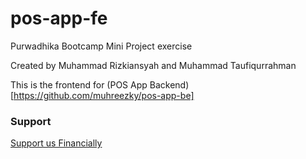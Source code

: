 # pos-app-fe
Purwadhika Bootcamp Mini Project exercise

Created by Muhammad Rizkiansyah and Muhammad Taufiqurrahman

This is the frontend for (POS App Backend)[https://github.com/muhreezky/pos-app-be]

### Support
[Support us Financially](https://muhreezky.mayar.link/payme)
